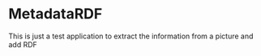 MetadataRDF
===========

This is just a test application to extract the information from a picture and add RDF